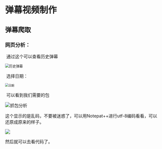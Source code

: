 # 弹幕视频制作

## 弹幕爬取

### 网页分析：

​		通过这个可以查看历史弹幕

<img src="..\bullet-chat-dance\图片\历史弹幕.png" alt="历史弹幕" style="zoom:80%;" />



​		选择日期：

<img src="..\bullet-chat-dance\图片\日期.png" alt="日期" style="zoom: 67%;" />



​		可以看到我们需要的包

![抓包分析](..\bullet-chat-dance\图片\抓包分析.png)

​		这个显示的是乱码，不要被迷惑了，可以用Notepat++进行utf-8编码看看，可以还原成原来的样子。

![](..\bullet-chat-dance\图片\弹幕.png)

然后就可以去看代码了。